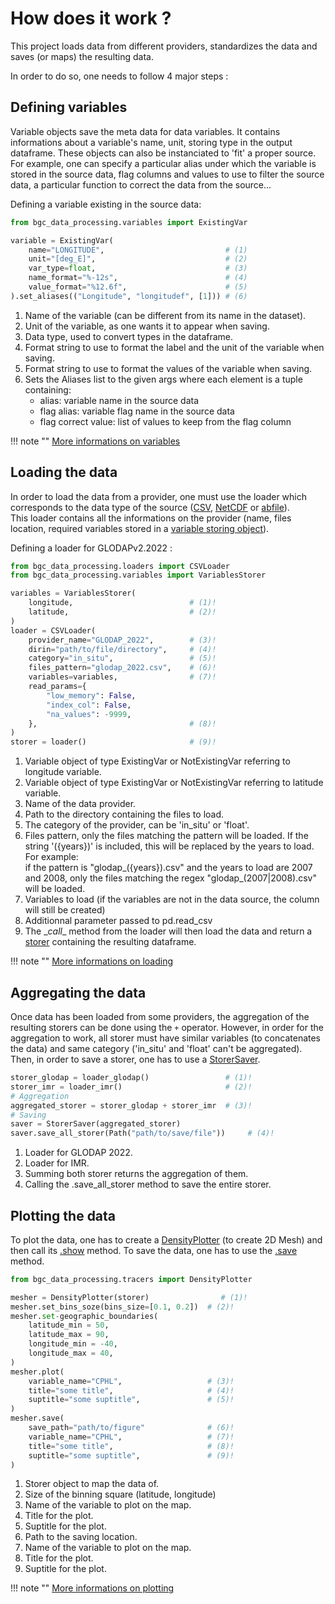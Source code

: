 # How does it work ?

This project loads data from different providers, standardizes the data and saves (or maps) the resulting data.

In order to do so, one needs to follow 4 major steps :
## Defining variables

Variable objects save the meta data for data variables.
It contains informations about a variable's name, unit, storing type in the output dataframe.
These objects can also be instanciated to 'fit' a proper source. <br />
For example, one can specify a particular alias under which the variable is stored in the source data,
flag columns and values to use to filter the source data, a particular function to correct the data from the source...

Defining a variable existing in the source data: <br />

``` py
from bgc_data_processing.variables import ExistingVar

variable = ExistingVar(
    name="LONGITUDE",                           # (1)
    unit="[deg_E]",                             # (2)
    var_type=float,                             # (3)
    name_format="%-12s",                        # (4)
    value_format="%12.6f",                      # (5)
).set_aliases(("Longitude", "longitudef", [1])) # (6)
```

1. Name of the variable (can be different from its name in the dataset).
2. Unit of the variable, as one wants it to appear when saving.
3. Data type, used to convert types in the dataframe.
4. Format string to use to format the label and the unit of the variable when saving.
5. Format string to use to format the values of the variable when saving.
6. Sets the Aliases list to the given args where each element is a tuple containing:
    - alias: variable name in the source data
    - flag alias: variable flag name in the source data
    - flag correct value: list of values to keep from the flag column

!!! note ""
    [More informations on variables]({{fix_url("how_it_works/variables.md")}})

## Loading the data

In order to load the data from a provider, one must use the loader which corresponds to the data type of the source ([CSV]({{fix_url("reference/loaders/csv_loaders/#bgc_data_processing.loaders.csv_loaders.CSVLoader")}}), [NetCDF]({{fix_url("reference/loaders/netcdf_loaders/#bgc_data_processing.loaders.netcdf_loaders.NetCDFLoader")}}) or [abfile]({{fix_url("reference/loaders/abfile_loaders/#bgc_data_processing.loaders.abfile_loaders.ABFileLoader")}})). <br/>
This loader contains all the informations on the provider (name, files location, required variables stored in a [variable storing object]({{fix_url("reference/data_structures/variables/#bgc_data_processing.data_structures.variables.VariablesStorer")}})).

Defining a loader for GLODAPv2.2022 :

``` py
from bgc_data_processing.loaders import CSVLoader
from bgc_data_processing.variables import VariablesStorer

variables = VariablesStorer(
    longitude,                          # (1)!
    latitude,                           # (2)!
)
loader = CSVLoader(
    provider_name="GLODAP_2022",        # (3)!
    dirin="path/to/file/directory",     # (4)!
    category="in_situ",                 # (5)!
    files_pattern="glodap_2022.csv",    # (6)!
    variables=variables,                # (7)!
    read_params={
        "low_memory": False,
        "index_col": False,
        "na_values": -9999,
    },                                  # (8)!
)
storer = loader()                       # (9)!
```

1. Variable object of type ExistingVar or NotExistingVar referring to longitude variable.
2. Variable object of type ExistingVar or NotExistingVar referring to latitude variable.
3. Name of the data provider.
4. Path to the directory containing the files to load.
5. The category of the provider, can be 'in_situ' or 'float'.
6. Files pattern, only the files matching the pattern will be loaded. If the string '({years})' is included, this will be replaced by the years to load. For example: <br/>
if the pattern is "glodap_({years}).csv" and the years to load are 2007 and 2008, only the files matching the regex "glodap_(2007|2008).csv" will be loaded.
7. Variables to load (if the variables are not in the data source, the column will still be created)
8. Additionnal parameter passed to pd.read_csv
9. The \__call__ method from the loader will then load the data and return a [storer]({{fix_url("reference/data_structures/storers/#bgc_data_processing.data_structures.storers.Storer")}}) containing the resulting dataframe.

!!! note ""
    [More informations on loading]({{fix_url("how_it_works/loading.md")}})

## Aggregating the data

Once data has been loaded from some providers, the aggregation of the resulting storers can be done using the `+` operator. However, in order for the aggregation to work, all storer must have similar variables (to concatenates the data) and same category ('in_situ' and 'float' can't be aggregated). <br/>
Then, in order to save a storer, one has to use a [StorerSaver]({{fix_url("reference/data_structures/io/savers/#bgc_data_processing.data_structures.io.savers.StorerSaver")}}).

``` py
storer_glodap = loader_glodap()                 # (1)!
storer_imr = loader_imr()                       # (2)!
# Aggregation
aggregated_storer = storer_glodap + storer_imr  # (3)!
# Saving
saver = StorerSaver(aggregated_storer)
saver.save_all_storer(Path("path/to/save/file"))     # (4)!
```

1. Loader for GLODAP 2022.
2. Loader for IMR.
3. Summing both storer returns the aggregation of them.
4. Calling the .save_all_storer method to save the entire storer.

## Plotting the data

To plot the data, one has to create a [DensityPlotter]({{fix_url("reference/tracers/#bgc_data_processing.tracers.DensityPlotter")}}) (to create 2D Mesh) and then call its [.show]({{fix_url("reference/tracers/#bgc_data_processing.tracers.DensityPlotter.show")}}) method.
To save the data, one has to use the [.save]({{fix_url("reference/tracers/#bgc_data_processing.tracers.DensityPlotter.save")}}) method.

``` py
from bgc_data_processing.tracers import DensityPlotter

mesher = DensityPlotter(storer)                # (1)!
mesher.set_bins_soze(bins_size=[0.1, 0.2])  # (2)!
mesher.set-geographic_boundaries(
    latitude_min = 50,
    latitude_max = 90,
    longitude_min = -40,
    longitude_max = 40,
)
mesher.plot(
    variable_name="CPHL",                   # (3)!
    title="some title",                     # (4)!
    suptitle="some suptitle",               # (5)!
)
mesher.save(
    save_path="path/to/figure"              # (6)!
    variable_name="CPHL",                   # (7)!
    title="some title",                     # (8)!
    suptitle="some suptitle",               # (9)!
)
```

1. Storer object to map the data of.
2. Size of the binning square (latitude, longitude)
3. Name of the variable to plot on the map.
4. Title for the plot.
5. Suptitle for the plot.
6. Path to the saving location.
7. Name of the variable to plot on the map.
8. Title for the plot.
9. Suptitle for the plot.

!!! note ""
    [More informations on plotting]({{fix_url("how_it_works/plotting.md")}})
